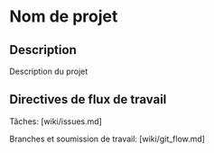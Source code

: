 # Nom de projet


## Description

Description du projet

## Directives de flux de travail

Tâches: [wiki/issues.md]

Branches et soumission de travail: [wiki/git_flow.md]
